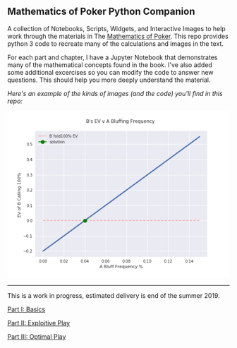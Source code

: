 Mathematics of Poker Python Companion
-----------------

A collection of Notebooks, Scripts, Widgets, and Interactive Images to help work through the materials in The [Mathematics of Poker](https://www.amazon.com/Mathematics-Poker-Bill-Chen/dp/1886070253). This repo provides python 3 code to recreate many of the calculations and images in the text. 


For each part and chapter, I have a Jupyter Notebook that demonstrates many of the mathematical concepts found in the book. 
I've also added some additional excercises so you can modify the code to answer new questions. This should help you more deeply understand the material. 


_Here's an example of the kinds of images (and the code) you'll find in this repo:_

![optimal-bluff-frequency-toy-game](./chapter_notebooks/part_two/Example-4.1-BluffFrequencyVEV.png)


------------------


This is a work in progress, estimated delivery is end of the summer 2019. 

[Part I: Basics](./chapter_notebooks/part_one/README.md)

[Part II: Exploitive Play](./chapter_notebooks/part_two/README.md)

[Part III: Optimal Play](./chapter_notebooks/part_three/README.md)